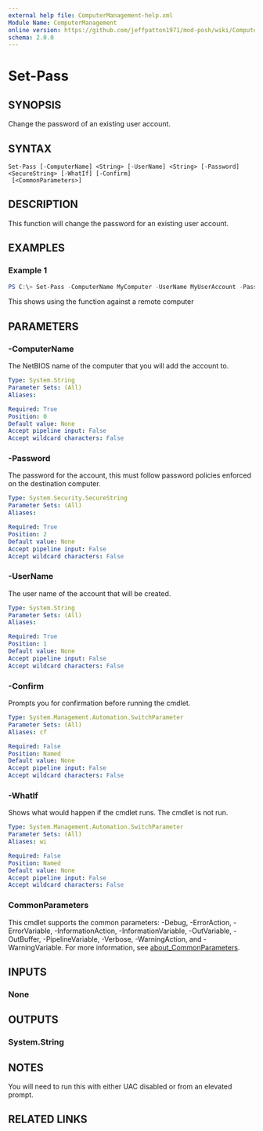 ```yaml
---
external help file: ComputerManagement-help.xml
Module Name: ComputerManagement
online version: https://github.com/jeffpatton1971/mod-posh/wiki/ComputerManagement#Remove-UserFromLocalGroup
schema: 2.0.0
---
```


# Set-Pass

## SYNOPSIS
Change the password of an existing user account.

## SYNTAX

```
Set-Pass [-ComputerName] <String> [-UserName] <String> [-Password] <SecureString> [-WhatIf] [-Confirm]
 [<CommonParameters>]
```

## DESCRIPTION
This function will change the password for an existing user account.

## EXAMPLES

### Example 1
```powershell
PS C:\> Set-Pass -ComputerName MyComputer -UserName MyUserAccount -Password N3wP@ssw0rd
```

This shows using the function against a remote computer

## PARAMETERS

### -ComputerName
The NetBIOS name of the computer that you will add the account to.

```yaml
Type: System.String
Parameter Sets: (All)
Aliases:

Required: True
Position: 0
Default value: None
Accept pipeline input: False
Accept wildcard characters: False
```

### -Password
The password for the account, this must follow password policies enforced on the
destination computer.

```yaml
Type: System.Security.SecureString
Parameter Sets: (All)
Aliases:

Required: True
Position: 2
Default value: None
Accept pipeline input: False
Accept wildcard characters: False
```

### -UserName
The user name of the account that will be created.

```yaml
Type: System.String
Parameter Sets: (All)
Aliases:

Required: True
Position: 1
Default value: None
Accept pipeline input: False
Accept wildcard characters: False
```

### -Confirm
Prompts you for confirmation before running the cmdlet.

```yaml
Type: System.Management.Automation.SwitchParameter
Parameter Sets: (All)
Aliases: cf

Required: False
Position: Named
Default value: None
Accept pipeline input: False
Accept wildcard characters: False
```

### -WhatIf
Shows what would happen if the cmdlet runs.
The cmdlet is not run.

```yaml
Type: System.Management.Automation.SwitchParameter
Parameter Sets: (All)
Aliases: wi

Required: False
Position: Named
Default value: None
Accept pipeline input: False
Accept wildcard characters: False
```

### CommonParameters
This cmdlet supports the common parameters: -Debug, -ErrorAction, -ErrorVariable, -InformationAction, -InformationVariable, -OutVariable, -OutBuffer, -PipelineVariable, -Verbose, -WarningAction, and -WarningVariable. For more information, see [about_CommonParameters](http://go.microsoft.com/fwlink/?LinkID=113216).

## INPUTS

### None

## OUTPUTS

### System.String

## NOTES
You will need to run this with either UAC disabled or from an elevated prompt.
## RELATED LINKS
